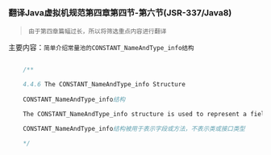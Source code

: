 ### 翻译Java虚拟机规范第四章第四节-第六节(JSR-337/Java8)

> `由于第四章篇幅过长，所以将筛选重点内容进行翻译`

主要内容：`简单介绍常量池的CONSTANT_NameAndType_info结构`


```java

    /**

    4.4.6 The CONSTANT_NameAndType_info Structure
    
    CONSTANT_NameAndType_info结构

    The CONSTANT_NameAndType_info structure is used to represent a field or method, without indicating which class or interface type it belongs to:

    CONSTANT_NameAndType_info结构被用于表示字段或方法，不表示类或接口类型

    */



```